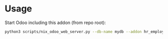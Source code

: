 # Usage

Start Odoo including this addon (from repo root):

```bash
python3 scripts/nix_odoo_web_server.py --db-name mydb --addon hr_employee_medical_examination
```
